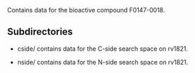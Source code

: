 Contains data for the bioactive compound F0147-0018.

## Subdirectories

- cside/ contains data for the C-side search space on rv1821.

- nside/ contains data for the N-side search space on rv1821.

